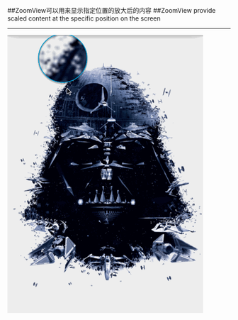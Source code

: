 ##ZoomView可以用来显示指定位置的放大后的内容
##ZoomView provide scaled content at the specific position on the screen
*****

![art1](./arts/art1.gif)
